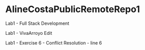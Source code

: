 # AlineCostaPublicRemoteRepo1
Lab1 - Full Stack Development

Lab1 - VivaArroyo Edit

Lab1 - Exercise 6 - Conflict Resolution - line 6
